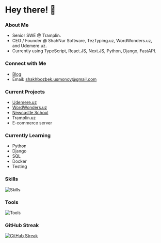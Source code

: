 # Hey there! 👋

### About Me
- Senior SWE @ Tramplin.
- CEO / Founder @ ShahNur Software, TezTyping.uz, WordWonders.uz, and Udemere.uz.
- Currently using TypeScript, React.JS, Next.JS, Python, Django, FastAPI.

### Connect with Me
- [Blog](https://t.me/miracleprogrammer)
- Email: shakhbozbek.usmonov@gmail.com

### Current Projects
- [Udemere.uz](https://udemere.uz)
- [WordWonders.uz](https://wordwonders.uz)
- [Newcastle School](https://newcastleschool.uz)
- Tramplin.uz
- E-commerce server

### Currently Learning
- Python
- Django
- SQL
- Docker
- Testing

### Skills
![Skills](https://skillicons.dev/icons?i=html,css,bootstrap,sass,js,ts,cpp,py,react,redux,nextjs,mui,tailwind,django,postgres,mysql,redis,fastapi,rabbitmq&perline=20)

### Tools
![Tools](https://skillicons.dev/icons?i=bash,figma,git,github,gitlab,linux,vscode,netlify,heroku,aws,firebase,docker,kali,nginx,postman,prisma&perline=20)

### GitHub Streak
[![GitHub Streak](https://streak-stats.demolab.com?user=shakhbozbekusmonov)](https://git.io/streak-stats)
